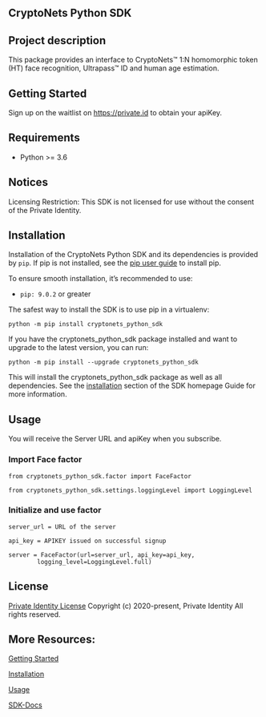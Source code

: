 ## CryptoNets Python SDK

## Project description

This package provides an interface to CryptoNets™ 1:N homomorphic token (HT) face recognition, Ultrapass™
ID and human age estimation.

## Getting Started

Sign up on the waitlist on https://private.id to obtain your apiKey.

## Requirements

- Python >= 3.6

## Notices

Licensing Restriction: This SDK is not licensed for use without the consent of the Private Identity.

## Installation

Installation of the CryptoNets Python SDK and its dependencies is provided by `pip`.
If pip is not installed, see the [pip user guide](https://pip.pypa.io/en/stable/installing/ "pip User Guide") to install
pip.

To ensure smooth installation, it’s recommended to use:

- `pip: 9.0.2` or greater

The safest way to install the SDK is to use pip in a virtualenv:

```
python -m pip install cryptonets_python_sdk
```

If you have the cryptonets_python_sdk package installed and want to upgrade to the latest version, you can run:

```
python -m pip install --upgrade cryptonets_python_sdk
```

This will install the cryptonets_python_sdk package as well as all dependencies.
See the [installation](https://privid-sdk.s3.us-east-2.amazonaws.com/cryptonets-python-sdk/1.3.12b1/installation.html) section of
the SDK homepage Guide for more information.

## Usage

You will receive the Server URL and apiKey when you subscribe.

### Import Face factor

`from cryptonets_python_sdk.factor import FaceFactor`

`from cryptonets_python_sdk.settings.loggingLevel import LoggingLevel`

### Initialize and use factor

```
server_url = URL of the server

api_key = APIKEY issued on successful signup

server = FaceFactor(url=server_url, api_key=api_key,
        logging_level=LoggingLevel.full)
```

## License

[Private Identity License](https://github.com/openinfer/PrivateIdentity/blob/e19cb4870048f14e04a6be99d3cab78f4d8c6360/images/AWS%20EULA%20Template%20(2020.11.20)%20(Private%20Identity).pdf)
Copyright (c) 2020-present, Private Identity All rights reserved.

## More Resources:

[Getting Started](https://privid-sdk.s3.us-east-2.amazonaws.com/cryptonets-python-sdk/1.3.12b1/index.html#getting-started)

[Installation](https://privid-sdk.s3.us-east-2.amazonaws.com/cryptonets-python-sdk/1.3.12b1/installation.html)

[Usage](https://privid-sdk.s3.us-east-2.amazonaws.com/cryptonets-python-sdk/1.3.12b1/usage.html)

[SDK-Docs](https://privid-sdk.s3.us-east-2.amazonaws.com/cryptonets-python-sdk/1.3.12b1/Factor/Face.html#cryptonets_python_sdk.factor.FaceFactor)